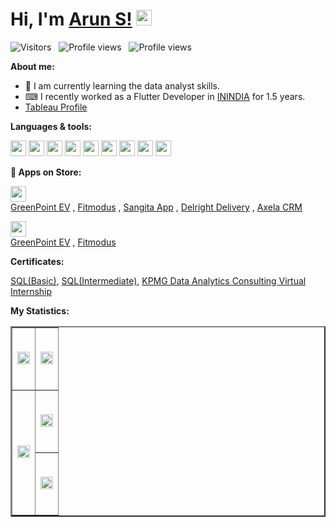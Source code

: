 # Hi, I'm [Arun S!](https://github.com/arunsacharyadev) <img src="https://media.giphy.com/media/hvRJCLFzcasrR4ia7z/giphy.gif" width="25px">

<p>
<img src="https://visitor-badge.laobi.icu/badge?page_id=arunsacharyadev.visitor-badge" alt="Visitors" />
&nbsp;
<img src="https://komarev.com/ghpvc/?username=arunsacharyadev" alt="Profile views" />
&nbsp;
<img src="https://img.shields.io/github/followers/arunsacharyadev?label=Follow&style=social" alt="Profile views" />
</p>
  
**About me:**

- 📖 I am currently learning the data analyst skills.
- ⌨ I recently worked as a Flutter Developer in [ININDIA](https://inindiatech.com) for 1.5 years.
- [Tableau Profile](https://public.tableau.com/app/profile/arun.s4226)

**Languages & tools:**

<p>
<img height="25" src="https://img.shields.io/badge/sql-%2302569B.svg?logo=sql&style=for-the-badge&logoColor=white&color=00758F" />
<img height="25" src="https://img.shields.io/badge/Microsoft%20Excel-217346.svg?style=for-the-badge&logo=Microsoft-Excel&logoColor=white" />
<img height="25" src="https://img.shields.io/badge/Tableau-E97627.svg?style=for-the-badge&logo=Tableau&logoColor=white" />
<img height="25" src="https://img.shields.io/badge/flutter-%2302569B.svg?logo=flutter&style=for-the-badge&logoColor=white&color=08589C" />
<img height="25" src="https://img.shields.io/badge/dart-%2302569B.svg?logo=dart&style=for-the-badge&logoColor=white&color=01579b" />
<!-- <img height="25" src="https://img.shields.io/badge/java-%2302569B.svg?logo=java&style=for-the-badge&logoColor=white&color=f89820" /> -->
<img height="25" src="https://img.shields.io/badge/firebase-%2302569B.svg?logo=firebase&style=for-the-badge&logoColor=white&color=F57C00" />
<!-- <img height="25" src="https://img.shields.io/badge/mysql-%2302569B.svg?logo=mysql&style=for-the-badge&logoColor=white&color=00758F" /> -->
<img height="25" src="https://img.shields.io/badge/postman-%2302569B.svg?logo=postman&style=for-the-badge&logoColor=white&color=EF5b25" />
<img height="25" src="https://img.shields.io/badge/figma-%2302569B.svg?logo=figma&style=for-the-badge&logoColor=white&color=FF7262" />
<img height="25" src="https://img.shields.io/badge/git-%2302569B.svg?logo=git&style=for-the-badge&logoColor=white&color=F1502F" />
</p>

**🛒 Apps on Store:**

<p>
<img height="25" src= "https://img.shields.io/badge/Google%20Play%20store-414141.svg?style=for-the-badge&logo=Google-Play&logoColor=white"> <br/>
<a href="https://play.google.com/store/apps/details?id=com.GreenPointEV.Ltd">GreenPoint EV</a>
,
<a href="https://play.google.com/store/apps/details?id=com.fitmodus.inidev.android">Fitmodus</a>
,
<a href="https://play.google.com/store/apps/details?id=com.sangita.inidev.android">Sangita App</a>
,
<!-- <a href="https://play.google.com/store/apps/details?id=com.delright.inidev.android">Delright</a>
, -->
<a href="https://play.google.com/store/apps/details?id=com.delright_delivery.inidev.android">Delright Delivery</a>
,
<a href="https://play.google.com/store/apps/details?id=in.emax.axelacrm">Axela CRM</a>
</p>

<p>
<img height="25" src= "https://img.shields.io/badge/App%20Store-414141.svg?style=for-the-badge&logo=App-Store&logoColor=white"> <br/>
<a href="https://apps.apple.com/us/app/greenpoint-ev/id1553259119">GreenPoint EV</a>
,
<a href="https://apps.apple.com/us/app/fitmodus/id1563216605">Fitmodus</a>
</p>


**Certificates:**
<p>
<a href="https://www.hackerrank.com/certificates/42b07f6fccd3">SQL(Basic)</a>, 
<a href="https://www.hackerrank.com/certificates/9b09a1fa1731">SQL(Intermediate)</a>,
<a href="https://forage-uploads-prod.s3.amazonaws.com/completion-certificates/KPMG%20AU/m7W4GMqeT3bh9Nb2c_KPMG%20AU_hHCcrMGN7YteYL8As_1693402884758_completion_certificate.pdf">KPMG Data Analytics Consulting Virtual Internship</a>
</p>

**My Statistics:**

<table border="2px" style="width:100%;">
  <tr style="height:100px;">
    <td style="width:50%;">
      <img src="https://github-readme-stats.vercel.app/api?username=arunsacharyadev&theme=gotham&show_icons=true&hide_border=false" width="100%" height="100%" />
    </td>
    <td style="width:50%;">
      <img src="https://github-readme-streak-stats.herokuapp.com/?user=arunsacharyadev&theme=gotham&hide_border=false" width="100%" height="100%" />
    </td>
  </tr>
  <tr style="height:100px">
    <td rowspan="2" style="width:50%;">
      <img src="https://github-readme-stats.vercel.app/api/top-langs/?username=arunsacharyadev&theme=gotham&hide_langs_below=1" width="100%" height="100%" />
    </td>
    <td style="width:50%;">
    <img src="https://github-profile-summary-cards.vercel.app/api/cards/profile-details?username=arunsacharyadev&theme=nord_dark" width="100%" height="100%" />
    </td>
  </tr>
  <tr style="height:100px">
    <td style="width:50%;">
      <img src="https://github-profile-trophy.vercel.app/?username=arunsacharyadev" width="100%" height="100%" />
      <!-- <img src = "https://activity-graph.herokuapp.com/graph?username=arunsacharyadev&custom_title=Arun%20S%20Contribution%20Graph&theme=gotham&bg_color=282828&hide_border=false&line=d1a01f&point=c58545" width="100%" height="100%" /> -->
    </td>
  </tr>
</table>
